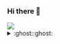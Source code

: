 ### Hi there 👋

<img src="https://github-readme-stats.vercel.app/api?username=yangzheli&show_icons=true&icon_color=0366d6&text_color=24292e&bg_color=ffffff&hide_title=true" />

<details>
<summary>:ghost::ghost:</summary>
<pre><code>
:::::::::::::::::::::::: ::: :: ::::::::::::::::::::::::
:::::::::::::::::: :::::::::::::::::: ::::::::::::::::::
::::::::::::: :::::::::::::::::::::::::::: :::::::::::::
:::::::: :::::::::: ::: :::::::: : :: ::::::::: ::::::::
:::::::::::::::: ::::::::: ::: :::::::: ::::::::::::::::
::::: :::::::: ::::::::::::: :::::::::::: :::::::: :::::
:::::::::::::: :::::::: :::: :::: ::::::: ::::::::::::::
::: :::::::::: :::::::: :::: :::: ::::::: :::::::::: :::
:::::::::::::::: ::::::::: ::: :::::::: ::::::::::::::::
: ::::::::::::::::: ::: ::: : ::: ::: :::::::::::::::: :
:::::::::: ::::::::::::::: : : ::::::::::::::: :::::::::
: ::::::::::::: ::::::::::: : ::::::::::: :::::::::::: :
:::::::::: ::: :::: ::::::::::::::::: :::: ::: :::::::::
::: ::::::::::: :::::::::::: :::::::::::: :::::::::: :::
:::::::::: ::::::::::::::::: ::::::::::::::::: :::::::::
:::: ::::::::: ::::::: ::::: ::::: ::::::: :::::::: ::::
:::::::::::::::::::: ::::::::::::::: :::::::::::::::::::
::::::: ::::::::::::::::: :: :: :::::::::::::::: :::::::
:::::::::::: :::::::::::::::::::::::::::::: ::::::::::::
::::::::::: :::::: :::: ::::::::: ::: :::::: :::::::::::
:::::::::::: :::::: ::::::: : :::::: :::::: ::::::::::::
::::::::: ::::::::::::::: :: :: :::::::::::::: :::::::::
:::,::: ::::::::::::::::::: : :::::::::::::::::: :::::::
::: : :::::: ::::: ::::: ::::::: ::::: :::: :: ::: : :::
:: : : :: :: :::::::::::::::::::::::::::::: ::::: : : ::
::: : :::::: :::::::: ::::::::::::: ::::::: :::::: : :::
:::::::::::: ::::::::::::: ::: :::::::::::: ::::::::::::
:::::::::::: :::::::::::::::::::::::::::::: ::::::::::::
:::::::::::: :::::::::::::::::::::::::::::: ::::::::::::
:::::::::::: :::::::::::::: : ::::::::::::: ::::::::::::
:::::::::::: ::::: ::::: :::::::: ::::: :::: :::::::::::
::::::::::: ::: :::: :::: :::::: ::: :::: ::: ::::::::::
</code></pre>
</details>
